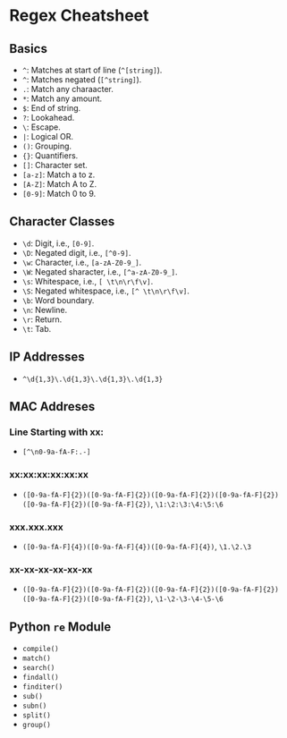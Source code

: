 # Regex Cheatsheet

## Basics
* `^`: Matches at start of line (`^[string]`).
* `^`: Matches negated (`[^string]`).
* `.`: Match any charaacter.
* `*`: Match any amount.
* `$`: End of string.
* `?`: Lookahead.
* `\`: Escape.
* `|`: Logical OR.
* `()`: Grouping.
* `{}`: Quantifiers.
* `[]`: Character set.
* `[a-z]`: Match a to z.
* `[A-Z]`: Match A to Z.
* `[0-9]`: Match 0 to 9.

## Character Classes
* `\d`: Digit, i.e., `[0-9]`.
* `\D`: Negated digit, i.e., `[^0-9]`.
* `\w`: Character, i.e., `[a-zA-Z0-9_]`.
* `\W`: Negated sharacter, i.e., `[^a-zA-Z0-9_]`.
* `\s`: Whitespace, i.e., `[ \t\n\r\f\v]`.
* `\S`: Negated whitespace, i.e., `[^ \t\n\r\f\v]`.
* `\b`: Word boundary.
* `\n`: Newline.
* `\r`: Return.
* `\t`: Tab.

## IP Addresses
* `^\d{1,3}\.\d{1,3}\.\d{1,3}\.\d{1,3}`

## MAC Addreses
### Line Starting with xx:
* `[^\n0-9a-fA-F:.-]`

### xx:xx:xx:xx:xx:xx
* `([0-9a-fA-F]{2})([0-9a-fA-F]{2})([0-9a-fA-F]{2})([0-9a-fA-F]{2})([0-9a-fA-F]{2})([0-9a-fA-F]{2})`, `\1:\2:\3:\4:\5:\6`

### xxx.xxx.xxx
* `([0-9a-fA-F]{4})([0-9a-fA-F]{4})([0-9a-fA-F]{4})`, `\1.\2.\3`

### xx-xx-xx-xx-xx-xx
* `([0-9a-fA-F]{2})([0-9a-fA-F]{2})([0-9a-fA-F]{2})([0-9a-fA-F]{2})([0-9a-fA-F]{2})([0-9a-fA-F]{2})`, `\1-\2-\3-\4-\5-\6`

## Python `re` Module
* `compile()`
* `match()`
* `search()`
* `findall()`
* `finditer()`
* `sub()`
* `subn()`
* `split()`
* `group()`
